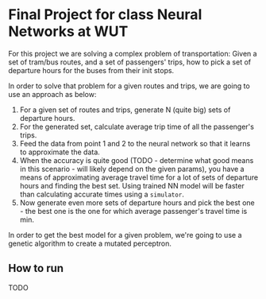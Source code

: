 # Final Project for class Neural Networks at WUT

For this project we are solving a complex problem of transportation:
Given a set of tram/bus routes, and a set of passengers' trips, how to pick a set of departure hours for the buses from their init stops.

In order to solve that problem for a given routes and trips, we are going to use an approach as below:
1. For a given set of routes and trips, generate N (quite big) sets of departure hours.
2. For the generated set, calculate average trip time of all the passenger's trips.
3. Feed the data from point 1 and 2 to the neural network so that it learns to approximate the data.
4. When the accuracy is quite good (TODO - determine what good means in this scenario - will likely depend on the given params), you have a means of approximating average travel time for a lot of sets of departure hours and finding the best set. Using trained NN model will be faster than calculating accurate times using a `simulator`. 
5. Now generate even more sets of departure hours and pick the best one - the best one is the one for which average passenger's travel time is min.

In order to get the best model for a given problem, we're going to use a genetic algorithm to create a mutated perceptron.

## How to run
TODO